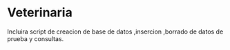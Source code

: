 # Veterinaria
Incluira script de creacion de base de datos ,insercion ,borrado de datos de prueba y consultas.

